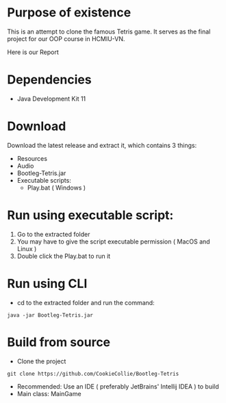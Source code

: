 # Purpose of existence
This is an attempt to clone the famous Tetris game. It serves as the final project for our OOP course in HCMIU-VN.

Here is our Report

# Dependencies
- Java Development Kit 11

# Download
Download the latest release and extract it, which contains 3 things:

- Resources
- Audio
- Bootleg-Tetris.jar
- Executable scripts:
   - Play.bat ( Windows )

# Run using executable script:
1. Go to the extracted folder
2. You may have to give the script executable permission ( MacOS and Linux )
3. Double click the Play.bat to run it

# Run using CLI
- cd to the extracted folder and run the command:
```
java -jar Bootleg-Tetris.jar
```
# Build from source
- Clone the project
```
git clone https://github.com/CookieCollie/Bootleg-Tetris
```
- Recommended: Use an IDE ( preferably JetBrains' Intellij IDEA ) to build
- Main class: MainGame
